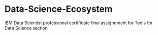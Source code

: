 # Data-Science-Ecosystem
IBM Data Scientist professional certificate final assignement for Tools for Data Science section 
